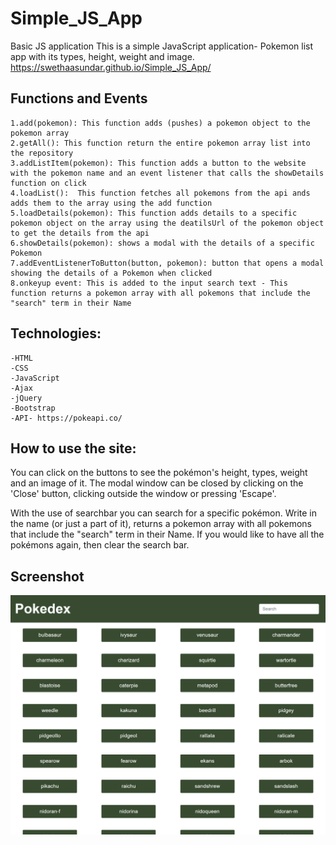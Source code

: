 # Simple_JS_App
Basic JS application
This is a simple JavaScript application- Pokemon list app with its types, height, weight and image.
https://swethaasundar.github.io/Simple_JS_App/

## Functions and Events 
    1.add(pokemon): This function adds (pushes) a pokemon object to the pokemon array
    2.getAll(): This function return the entire pokemon array list into the repository
    3.addListItem(pokemon): This function adds a button to the website with the pokemon name and an event listener that calls the showDetails function on click
    4.loadList():  This function fetches all pokemons from the api ands adds them to the array using the add function
    5.loadDetails(pokemon): This function adds details to a specific pokemon object on the array using the deatilsUrl of the pokemon object to get the details from the api
    6.showDetails(pokemon): shows a modal with the details of a specific Pokemon
    7.addEventListenerToButton(button, pokemon): button that opens a modal showing the details of a Pokemon when clicked
    8.onkeyup event: This is added to the input search text - This function returns a pokemon array with all pokemons that include the "search" term in their Name

## Technologies: 
    -HTML
    -CSS
    -JavaScript
    -Ajax
    -jQuery
    -Bootstrap
    -API- https://pokeapi.co/

## How to use the site:
You can click on the buttons to see the pokémon's height, types, weight and an image of it. The modal window can be closed by clicking on the 'Close' button, clicking outside the window or pressing 'Escape'.

With the use of searchbar you can search for a specific pokémon. Write in the name (or just a part of it), returns a pokemon array with all pokemons that include the "search" term in their Name. If you would like to have all the pokémons again, then clear the search bar.

## Screenshot
![pokémon list app](https://github.com/SwethaaSundar/Simple_JS_App/blob/main/pokemon_app_screenshot.png)
<!-- <img src="" alt="Alt text" title="Optional title"> -->



